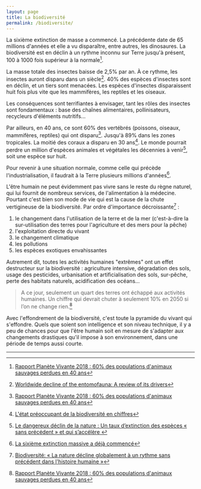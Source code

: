 ```yaml
---
layout: page
title: La biodiversité
permalink: /biodiversite/
---
```


La sixième extinction de masse a commencé. La précédente date de 65 millions d'années et elle a vu disparaître, entre autres, les dinosaures. La biodiversité est en déclin à un rythme inconnu sur Terre jusqu'à présent, 100 à 1000 fois supérieur à la normale[^wwf].

La masse totale des insectes baisse de 2,5% par an. À ce rythme, les insectes auront disparu dans un siècle[^biological-conservation]. 40% des espèces d'insectes sont en déclin, et un tiers sont menacées. Les espèces d'insectes disparaissent huit fois plus vite que les mammifères, les reptiles et les oiseaux.

Les conséquences sont terrifiantes à envisager, tant les rôles des insectes sont fondamentaux : base des chaînes alimentaires, pollinisateurs, recycleurs d'éléments nutritifs...

Par ailleurs, en 40 ans, ce sont 60% des vertébrés (poissons, oiseaux, mammifères, reptiles) qui ont disparu[^wwf]. Jusqu'à 89% dans les zones tropicales. La moitié des coraux a disparu en 30 ans[^afp]. Le monde pourrait perdre un million d'espèces animales et végétales les décennies à venir[^ipbes], soit une espèce sur huit.

Pour revenir à une situation normale, comme celle qui précède l'industrialisation, il faudrait à la Terre plusieurs millions d'années[^national-geographic].

L'être humain ne peut évidemment pas vivre sans le reste du règne naturel, qui lui fournit de nombreux services, de l'alimentation à la médecine. Pourtant c'est bien son mode de vie qui est la cause de la chute vertigineuse de la biodiversité. Par ordre d'importance décroissante[^rtbf] :

1. le changement dans l'utilisation de la terre et de la mer (c'est-à-dire la sur-utilisation des terres pour l'agriculture et des mers pour la pêche)
1. l'exploitation directe du vivant
1. le changement climatique
1. les pollutions
1. les espèces exotiques envahissantes

Autrement dit, toutes les activités humaines "extrêmes" ont un effet destructeur sur la biodiversité : agriculture intensive, dégradation des sols, usage des pesticides, urbanisation et artificialisation des sols, sur-pêche, perte des habitats naturels, acidification des océans...

> A ce jour, seulement un quart des terres ont échappé aux activités humaines. Un chiffre qui devrait chuter à seulement 10% en 2050 si l’on ne change rien.[^wwf]

Avec l'effondrement de la biodiversité, c'est toute la pyramide du vivant qui s'effondre. Quels que soient son intelligence et son niveau technique, il y a peu de chances pour que l'être humain soit en mesure de s'adapter aux changements drastiques qu'il impose à son environnement, dans une période de temps aussi courte.

---

[^biological-conservation]: [Worldwide decline of the entomofauna: A review of its drivers](https://www.sciencedirect.com/science/article/pii/S0006320718313636)

[^ipbes]: [Le dangereux déclin de la nature : Un taux d’extinction des espèces « sans précédent » et qui s’accélère ](https://ipbes.net/news/Media-Release-Global-Assessment-Fr)

[^afp]: [L'état préoccupant de la biodiversité en chiffres](https://www.geo.fr/environnement/l-etat-preoccupant-de-la-biodiversite-en-chiffres-186283)

[^national-geographic]: [La sixième extinction massive a déjà commencé](https://www.nationalgeographic.fr/environnement/la-sixieme-extinction-massive-deja-commence)

[^rtbf]: [Biodiversité: « La nature décline globalement à un rythme sans précédent dans l'histoire humaine »](https://www.rtbf.be/info/societe/detail_la-biodiversite-planetaire-s-effondre-pourquoi-sommes-nous-tous-concernes-qui-est-responsable?id=10212722V)

[^wwf]: [Rapport Planète Vivante 2018 : 60% des populations d'animaux sauvages perdues en 40 ans](https://www.wwf.fr/vous-informer/actualites/rapport-planete-vivante-2018)